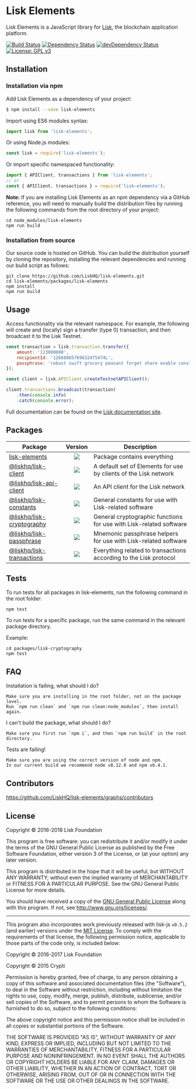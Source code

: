 # Lisk Elements

Lisk Elements is a JavaScript library for [Lisk][Lisk Core GitHub], the blockchain application platform.

[![Build Status](https://jenkins.lisk.io/buildStatus/icon?job=lisk-elements/development)](https://jenkins.lisk.io/job/lisk-elements/job/development/)
<a href="https://david-dm.org/LiskHQ/lisk-elements"><img src="https://david-dm.org/LiskHQ/lisk-elements.svg" alt="Dependency Status"></a>
<a href="https://david-dm.org/LiskHQ/lisk-elements/?type=dev"><img src="https://david-dm.org/LiskHQ/lisk-elements/dev-status.svg" alt="devDependency Status"></a>
[![License: GPL v3](https://img.shields.io/badge/License-GPL%20v3-blue.svg)](http://www.gnu.org/licenses/gpl-3.0)

## Installation

### Installation via npm

Add Lisk Elements as a dependency of your project:

```sh
$ npm install --save lisk-elements
```

Import using ES6 modules syntax:

```js
import lisk from 'lisk-elements';
```

Or using Node.js modules:

```js
const lisk = require('lisk-elements');
```

Or import specific namespaced functionality:

```js
import { APIClient, transactions } from 'lisk-elements';
// or
const { APIClient, transactions } = require('lisk-elements');
```

**Note:** If you are installing Lisk Elements as an npm dependency via a GitHub reference, you will need to manually build the distribution files by running the following commands from the root directory of your project:

```
cd node_modules/lisk-elements
npm run build
```

### Installation from source

Our source code is hosted on GitHub. You can build the distribution yourself by cloning the repository, installing the relevant dependencies and running our build script as follows:

```
git clone https://github.com/LiskHQ/lisk-elements.git
cd lisk-elements/packages/lisk-elements
npm install
npm run build
```

## Usage

Access functionality via the relevant namespace. For example, the following will create and (locally) sign a transfer (type 0) transaction, and then broadcast it to the Lisk Testnet.

```js
const transaction = lisk.transaction.transfer({
	amount: '123000000',
	recipientId: '12668885769632475474L',
	passphrase: 'robust swift grocery peasant forget share enable convince deputy road keep cheap',
});

const client = lisk.APIClient.createTestnetAPIClient();

client.transactions.broadcast(transaction)
	.then(console.info)
	.catch(console.error);
```

Full documentation can be found on the [Lisk documentation site][].

## Packages

| Package                                                 |                                                      Version                                                      | Description                                                        |
| ------------------------------------------------------- | :---------------------------------------------------------------------------------------------------------------: | ------------------------------------------------------------------ |
| [lisk-elements](/packages/lisk-elements)                 |       [![](https://img.shields.io/badge/npm-v2.0.0-green.svg)](https://www.npmjs.com/package/lisk-elements)       | Package contains everything                                        |
| [@liskhq/lisk-client](/packages/lisk-client)             |    [![](https://img.shields.io/badge/npm-v2.0.0-green.svg)](https://www.npmjs.com/package/@liskhq/lisk-client)    | A default set of Elements for use by clients of the Lisk network   |
| [@liskhq/lisk-api-client](/packages/lisk-api-client)     |  [![](https://img.shields.io/badge/npm-v2.0.0-green.svg)](https://www.npmjs.com/package/@liskhq/lisk-api-client)  | An API client for the Lisk network                                 |
| [@liskhq/lisk-constants](/packages/lisk-constants)       |  [![](https://img.shields.io/badge/npm-v1.2.0-green.svg)](https://www.npmjs.com/package/@liskhq/lisk-constants)   | General constants for use with Lisk-related software               |
| [@liskhq/lisk-cryptography](/packages/lisk-cryptography) | [![](https://img.shields.io/badge/npm-v2.0.0-green.svg)](https://www.npmjs.com/package/@liskhq/lisk-cryptography) | General cryptographic functions for use with Lisk-related software |
| [@liskhq/lisk-passphrase](/packages/lisk-passphrase)     |  [![](https://img.shields.io/badge/npm-v2.0.0-green.svg)](https://www.npmjs.com/package/@liskhq/lisk-passphrase)  | Mnemonic passphrase helpers for use with Lisk-related software     |
| [@liskhq/lisk-transactions](/packages/lisk-transactions) | [![](https://img.shields.io/badge/npm-v2.0.0-green.svg)](https://www.npmjs.com/package/@liskhq/lisk-transactions) | Everything related to transactions according to the Lisk protocol  |

## Tests

To run tests for all packages in lisk-elements, run the following command in the root folder:

```
npm test
```

To run tests for a specific package, run the same command in the relevant package directory.

Example:

```
cd packages/lisk-cryptography
npm test
```

## FAQ

Installation is failing, what should I do?

```
Make sure you are installing in the root folder, not on the package level.
Run `npm run clean` and `npm run clean:node_modules`, then install again.
```

I can't build the package, what should I do?

```
Make sure you first run `npm i`, and then `npm run build` in the root directory.
```

Tests are failing!

```
Make sure you are using the correct version of node and npm.
In our current build we recommend node v8.12.0 and npm v6.4.1.
```



## Contributors

https://github.com/LiskHQ/lisk-elements/graphs/contributors

## License

Copyright © 2016-2018 Lisk Foundation

This program is free software: you can redistribute it and/or modify it under the terms of the GNU General Public License as published by the Free Software Foundation, either version 3 of the License, or (at your option) any later version.

This program is distributed in the hope that it will be useful, but WITHOUT ANY WARRANTY; without even the implied warranty of MERCHANTABILITY or FITNESS FOR A PARTICULAR PURPOSE. See the GNU General Public License for more details.

You should have received a copy of the [GNU General Public License](https://github.com/LiskHQ/lisk-elements/tree/master/LICENSE) along with this program.  If not, see <http://www.gnu.org/licenses/>.

***

This program also incorporates work previously released with lisk-js `v0.5.2` (and earlier) versions under the [MIT License](https://opensource.org/licenses/MIT). To comply with the requirements of that license, the following permission notice, applicable to those parts of the code only, is included below:

Copyright © 2016-2017 Lisk Foundation

Copyright © 2015 Crypti

Permission is hereby granted, free of charge, to any person obtaining a copy of this software and associated documentation files (the "Software"), to deal in the Software without restriction, including without limitation the rights to use, copy, modify, merge, publish, distribute, sublicense, and/or sell copies of the Software, and to permit persons to whom the Software is furnished to do so, subject to the following conditions:

The above copyright notice and this permission notice shall be included in all copies or substantial portions of the Software.

THE SOFTWARE IS PROVIDED "AS IS", WITHOUT WARRANTY OF ANY KIND, EXPRESS OR IMPLIED, INCLUDING BUT NOT LIMITED TO THE WARRANTIES OF MERCHANTABILITY, FITNESS FOR A PARTICULAR PURPOSE AND NONINFRINGEMENT. IN NO EVENT SHALL THE AUTHORS OR COPYRIGHT HOLDERS BE LIABLE FOR ANY CLAIM, DAMAGES OR OTHER LIABILITY, WHETHER IN AN ACTION OF CONTRACT, TORT OR OTHERWISE, ARISING FROM, OUT OF OR IN CONNECTION WITH THE SOFTWARE OR THE USE OR OTHER DEALINGS IN THE SOFTWARE.


[Lisk Core GitHub]: https://github.com/LiskHQ/lisk
[Lisk documentation site]: https://lisk.io/documentation/lisk-elements
